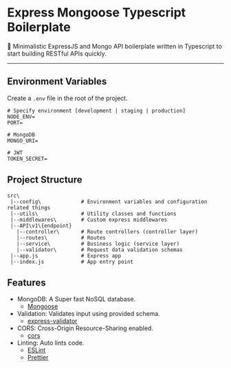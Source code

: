 # Express Mongoose Typescript Boilerplate
:rocket: Minimalistic ExpressJS and Mongo API boilerplate written in Typescript to start building RESTful APIs quickly.

---

## Environment Variables
Create a `.env` file in the root of the project.
```dotenv
# Specify environment [development | staging | production]
NODE_ENV=
PORT=

# MongoDB
MONGO_URI=

# JWT
TOKEN_SECRET=
```
## Project Structure
```
src\
 |--config\             # Environment variables and configuration related things
 |--utils\              # Utility classes and functions
 |--middlewares\        # Custom express middlewares
 |--API\v1\{endpoint}
   |--controller\       # Route controllers (controller layer)
   |--routes\           # Routes
   |--service\          # Business logic (service layer)
   |--validator\        # Request data validation schemas
 |--app.js              # Express app
 |--index.js            # App entry point
```
## Features
- MongoDB: A Super fast NoSQL database.
    -  [Mongoose](https://mongoosejs.com)
- Validation: Validates input using provided schema.
    - [express-validator](https://express-validator.github.io/docs)
- CORS: Cross-Origin Resource-Sharing enabled.
    - [cors](https://www.npmjs.com/package/cors)
- Linting: Auto lints code.
    - [ESLint](https://eslint.org)
    - [Prettier](https://prettier.io)
